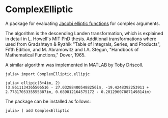 # ComplexElliptic

A package for evaluating [Jacobi elliptic functions](https://dlmf.nist.gov/22.2) for complex arguments.


The algorithm is the descending Landen transformation, which is explained in detail in L. Howell's MIT PhD thesis. Additional transformations where used from Gradshteyn & Ryzhik "Table of Integrals, Series, and Products", Fifth Edition, and M. Abramowitz and I.A. Stegun, "Handbook of Mathematical Functions," Dover, 1965.

A similar algorithm was implemented in MATLAB by Toby Driscoll. 

```jlcon
julia> import ComplexElliptic.ellipjc

julia> ellipjc(3+4im, 2)
(3.8611134365506516 - 27.032884005488256im, -19.4248392253911 + 2.7781705335555387im, 0.689812164575172 - 0.20129607887149814im)
```

The package can be installed as follows:

```jlcon
julia> ] add ComplexElliptic

```
